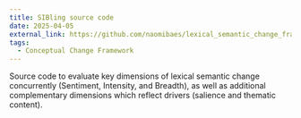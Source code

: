 ```yaml
---
title: SIBling source code
date: 2025-04-05
external_link: https://github.com/naomibaes/lexical_semantic_change_framework
tags:
  - Conceptual Change Framework
---
```


Source code to evaluate key dimensions of lexical semantic change concurrently (Sentiment, Intensity, and Breadth), as well as additional complementary dimensions which reflect drivers (salience and thematic content).

<!--more-->
